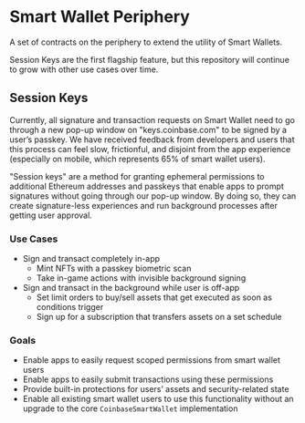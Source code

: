# Smart Wallet Periphery

A set of contracts on the periphery to extend the utility of Smart Wallets.

Session Keys are the first flagship feature, but this repository will continue to grow with other use cases over time.

## Session Keys

Currently, all signature and transaction requests on Smart Wallet need to go through a new pop-up window on "keys.coinbase.com" to be signed by a user’s passkey. We have received feedback from developers and users that this process can feel slow, frictionful, and disjoint from the app experience (especially on mobile, which represents 65% of smart wallet users). 

"Session keys" are a method for granting ephemeral permissions to additional Ethereum addresses and passkeys that enable apps to prompt signatures without going through our pop-up window. By doing so, they can create signature-less experiences and run background processes after getting user approval.

### Use Cases
- Sign and transact completely in-app
    - Mint NFTs with a passkey biometric scan
    - Take in-game actions with invisible background signing
- Sign and transact in the background while user is off-app
    - Set limit orders to buy/sell assets that get executed as soon as conditions trigger
    - Sign up for a subscription that transfers assets on a set schedule

### Goals
- Enable apps to easily request scoped permissions from smart wallet users
- Enable apps to easily submit transactions using these permissions
- Provide built-in protections for users’ assets and security-related state 
- Enable all existing smart wallet users to use this functionality without an upgrade to the core `CoinbaseSmartWallet` implementation
